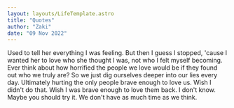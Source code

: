 ```yaml
---
layout: layouts/LifeTemplate.astro
title: "Quotes"
author: "Zaki"
date: "09 Nov 2022"
---
```


Used to tell her everything I was feeling. But then I guess I stopped, 'cause I wanted her to love who she thought I was, not who I felt myself becoming. Ever think about how horrified the people we love would be if they found out who we truly are? So we just dig ourselves deeper into our lies every day. Ultimately hurting the only people brave enough to love us. Wish I didn't do that. Wish I was brave enough to love them back. I don't know. Maybe you should try it. We don't have as much time as we think.
